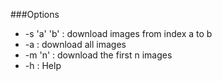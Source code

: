 

###Options

* -s 'a' 'b' : download images from index a to b
* -a : download all images
* -m 'n' : download the first n images 
* -h : Help
